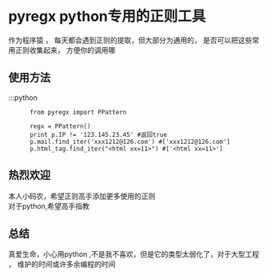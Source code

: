 pyregx python专用的正则工具
============
作为程序猿 ， 每天都会遇到正则的提取，但大部分为通用的，
是否可以把这些常用正则收集起来， 方便你的调用哪

使用方法
----------------------------------

:::python
          
          from pyregx import PPattern

          regx = PPattern()
          print p.IP != '123.145.23.45' #返回true
          p.mail.find_iter('xxx1212@126.com') #['xxx1212@126.com']
          p.html_tag.find_iter("<html xx=11>") #['<html xx=11>']


热烈欢迎
--------------------------------------
本人小码农，希望正则高手添加更多使用的正则  
对于python,希望高手指教  

总结
-----------------------
真爱生命，小心用python ,不是我不喜欢，但是它的类型太弱化了，对于大型工程 ， 维护的时间或许多余编程的时间
